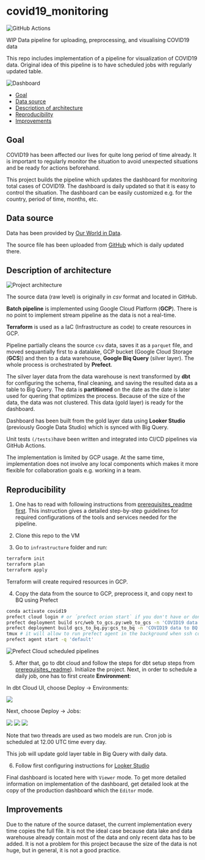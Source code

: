 # covid19_monitoring

![GitHub Actions](https://github.com/MikhailKuklin/covid19_monitoring/actions/workflows/GHA.yml/badge.svg?&branch=main&kill_cache=1)

WIP Data pipeline for uploading, preprocessing, and visualising COVID19 data 

This repo includes implementation of a pipeline for visualization of COVID19 data. Original idea of this pipeline is to have scheduled jobs with regularly updated table. 

![Dashboard](images/dashboard_example.png)

- [Goal](#Goal)
- [Data source](#Data-source)
- [Description of architecture](#Description-of-architecture)
- [Reproducibility](#Reproducibility)
- [Improvements](#Improvements)

## Goal

COVID19 has been affected our lives for quite long period of time already. It is important to regularly monitor the situation to avoid unexpected situations and be ready for actions beforehand. 

This project builds the pipeline which updates the dashboard for monitoring total cases of COVID19. The dashboard is daily updated so that it is easy to control the situation. The dashboard can be easily customized e.g. for the country, period of time, months, etc.

## Data source

Data has been provided by [Our World in Data](https://ourworldindata.org/coronavirus).

The source file has been uploaded from [GitHub](https://github.com/owid/covid-19-data) which is daily updated there.

## Description of architecture

![Project architecture](images/covid19_monitoring_architecture.png)

The source data (raw level) is originally in *csv* format and located in GitHub.

**Batch pipeline** is implemented using Google Cloud Platform (**GCP**). There is no point to implement stream pipeline as the data is not a real-time.

**Terraform** is used as a IaC (Infrastructure as code) to create resources in GCP.

Pipeline partially cleans the source `csv` data, saves it as a `parquet` file, and moved sequantially first to a datalake, GCP bucket (Google Cloud Storage (**GCS**)) and then to a data warehouse, **Google Biq Query** (silver layer). The whole process is orchestrated by **Prefect**.

The silver layer data from the data warehouse is next transformed by **dbt** for configuring the schema, final cleaning, and saving the resulted data as a table to Big Query. The data is **partitioned** on the date as the date is later used for quering that optimizes the process. Because of the size of the data, the data was not clustered. This data (gold layer) is ready for the dashboard.

Dashboard has been built from the gold layer data using **Looker Studio** (previously Google Data Studio) which is synced with Big Query.

Unit tests `(/tests)`have been written and integrated into CI/CD pipelines via GitHub Actions. 

The implementation is limited by GCP usage. At the same time, implementation does not involve any local components which makes it more flexible for collaboration goals e.g. working in a team. 

## Reproducibility

1. One has to read with following instructions from [prerequisites_readme first](https://github.com/MikhailKuklin/covid19_monitoring/blob/main/prerequisites_readme.md).
This instruction gives a detailed step-by-step guidelines for required configurations of the tools and services needed for the pipeline.

2. Clone this repo to the VM

3. Go to `infrastructure` folder and run:

```sh
terraform init
terraform plan
terraform apply
```

Terraform will create required resources in GCP.

4. Copy the data from the source to GCP, preprocess it, and copy next to BQ using Prefect

```sh
conda activate covid19
prefect cloud login # or ´prefect orion start` if you don't have or don't want to create an account
prefect deployment build src/web_to_gcs.py:web_to_gcs -n 'COVID19 data to GCS' --cron "0 9 * * *" -a # creates deployment yaml file and schedule it via CRON on 9 UTC time every day
prefect deployment build gcs_to_bq.py:gcs_to_bq -n 'COVID19 data to BQ' --cron "0 10 * * *" -a # creates deployment yaml file and schedule it via CRON on 10 UTC time every day
tmux # it will allow to run prefect agent in the background when ssh connection will be closed
prefect agent start -q 'default'
```

![Prefect Cloud scheduled pipelines](images/prefect_deployment.png)

5. After that, go to dbt cloud and follow the steps for dbt setup steps from [prerequisites_readme](https://github.com/MikhailKuklin/covid19_monitoring/blob/main/prerequisites_readme.md)). Initialize the project. Next, in order to schedule a daily job, one has to first create **Environment**:

In dbt Cloud UI, choose Deploy -> Environments:

![](images/dbt_environment.png)

Next, choose Deploy -> Jobs:

![](images/dbt_jobs.png)
![](images/dbt_jobs2.png)
![](images/dbt_jobs3.png)

Note that two threads are used as two models are run. Cron job is scheduled at 12.00 UTC time every day.

This job will update gold layer table in Big Query with daily data.

6. Follow first configuring instructions for [Looker Studio](https://github.com/MikhailKuklin/covid19_monitoring/blob/main/visualizations_readme.md)

Final dashboard is located here with `Viewer` mode. To get more detailed information on implementation of the dashboard, get detailed look at the copy of the production dashboard which the `Editor` mode.

## Improvements

Due to the nature of the source dataset, the current implementation every time copies the full file. It is not the ideal case because data lake and data warehouse already contain most of the data and only recent data has to be added. It is not a problem for this project because the size of the data is not huge, but in general, it is not a good practice.
